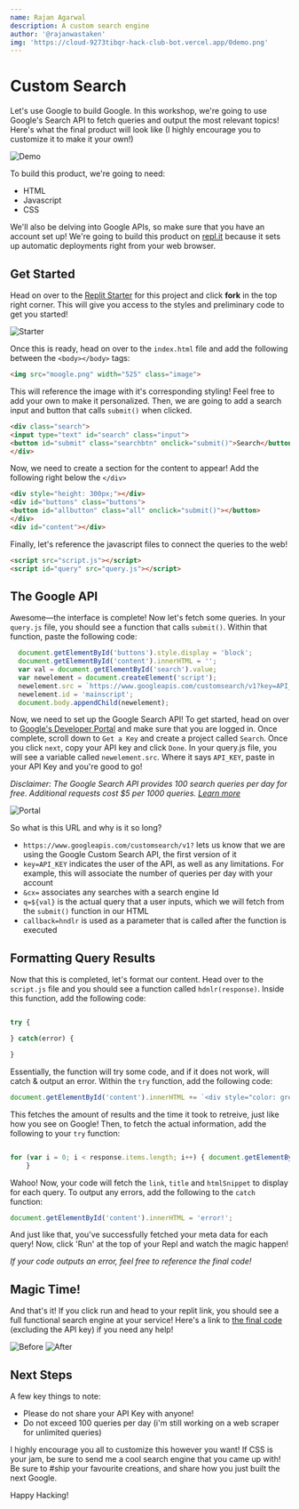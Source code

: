 ```yaml
---
name: Rajan Agarwal
description: A custom search engine 
author: '@rajanwastaken'
img: 'https://cloud-9273tibqr-hack-club-bot.vercel.app/0demo.png'
---
```


# Custom Search

Let's use Google to build Google. In this workshop, we're going to use Google's Search API to fetch queries and output the most relevant topics! Here's what the final product will look like (I highly encourage you to customize it to make it your own!)

![Demo](https://cloud-9273tibqr-hack-club-bot.vercel.app/0demo.png)

To build this product, we're going to need:
- HTML
- Javascript
- CSS

We'll also be delving into Google APIs, so make sure that you have an account set up! We're going to build this product on [repl.it](https://replit.com) because it sets up automatic deployments right from your web browser. 

## Get Started

Head on over to the [Replit Starter](https://replit.com/@rajnagrwl/search-starter) for this project and click **fork** in the top right corner. This will give you access to the styles and preliminary code to get you started!

![Starter](https://cloud-8wkzuz8vw-hack-club-bot.vercel.app/0image.png)

Once this is ready, head on over to the `index.html` file and add the following between the `<body></body>` tags:

```html
<img src="moogle.png" width="525" class="image">
```

This will reference the image with it's corresponding styling! Feel free to add your own to make it personalized. Then, we are going to add a search input and button that calls `submit()` when clicked. 


```html
<div class="search">
<input type="text" id="search" class="input">
<button id="submit" class="searchbtn" onclick="submit()">Search</button>
</div>
```

Now, we need to create a section for the content to appear! Add the following right below the `</div>`

```html
<div style="height: 300px;"></div>
<div id="buttons" class="buttons">
<button id="allbutton" class="all" onclick="submit()"></button>
</div>
<div id="content"></div>
```

Finally, let's reference the javascript files to connect the queries to the web!

```html
<script src="script.js"></script>
<script id="query" src="query.js"></script>
```

## The Google API

Awesome—the interface is complete! Now let's fetch some queries. In your `query.js` file, you should see a function that calls `submit()`. Within that function, paste the following code:

```javascript
  document.getElementById('buttons').style.display = 'block';
  document.getElementById('content').innerHTML = '';
  var val = document.getElementById('search').value;
  var newelement = document.createElement('script');
  newelement.src = `https://www.googleapis.com/customsearch/v1?key=API_KEY&cx=003606982592251140240:5xbiwoxb3m0&q=${val}&callback=hndlr`;
  newelement.id = 'mainscript';
  document.body.appendChild(newelement);

```

Now, we need to set up the Google Search API! To get started, head on over to [Google's Developer Portal](https://developers.google.com/custom-search/v1/overview) and make sure that you are logged in. Once complete, scroll down to `Get a Key` and create a project called `Search`. Once you click `next`, copy your API key and click `Done`. In your query.js file, you will see a variable called `newelement.src`. Where it says `API_KEY`, paste in your API Key and you're good to go!

*Disclaimer: The Google Search API provides 100 search queries per day for free. Additional requests cost $5 per 1000 queries. [Learn more](https://developers.google.com/custom-search/v1/introduction/?apix=true)*

![Portal](https://cloud-nnr7tnov2-hack-club-bot.vercel.app/0image.png)

So what is this URL and why is it so long?

- `https://www.googleapis.com/customsearch/v1?` lets us know that we are using the Google Custom Search API, the first version of it
- `key=API_KEY` indicates the user of the API, as well as any limitations. For example, this will associate the number of queries per day with your account
- `&cx=` associates any searches with a search engine Id
- `q=${val}` is the actual query that a user inputs, which we will fetch from the `submit()` function in our HTML
- `callback=hndlr` is used as a parameter that is called after the function is executed

## Formatting Query Results

Now that this is completed, let's format our content. Head over to the `script.js` file and you should see a function called `hdnlr(response)`. Inside this function, add the following code:

```javascript

try {

} catch(error) {

}

```

Essentially, the function will try some code, and if it does not work, will catch & output an error. Within the `try` function, add the following code:

```javascript
document.getElementById('content').innerHTML += `<div style="color: grey;">Holy Moly! About ${response.searchInformation.formattedTotalResults} results in ${response.searchInformation.formattedSearchTime} seconds!</div>`
```

This fetches the amount of results and the time it took to retreive, just like how you see on Google! Then, to fetch the actual information, add the following to your `try` function:

```javascript

for (var i = 0; i < response.items.length; i++) { document.getElementById('content').innerHTML += `<div style="align-items: center;"><br><a style="color: grey; font-size: 12px; text-decoration: none;" href=${response.items[i].link} target="_blank">${response.items[i].link}</a><a target="_blank" href=${response.items[i].link} style="text-decoration: none;"><h2 style="margin-top: 2px;">${response.items[i].title}</h2></a><div style="margin-top: -8px;">${response.items[i].htmlSnippet}</div></div>`;
    }

```

Wahoo! Now, your code will fetch the `link`, `title` and `htmlSnippet` to display for each query. To output any errors, add the following to the `catch` function:

```javascript
document.getElementById('content').innerHTML = 'error!';
```
And just like that, you've successfully fetched your meta data for each query! Now, click 'Run' at the top of your Repl and watch the magic happen!

*If your code outputs an error, feel free to reference the final code!*

## Magic Time!

And that's it! If you click run and head to your replit link, you should see a full functional search engine at your service! Here's a link to [the final code](https://replit.com/@rajnagrwl/search) (excluding the API key) if you need any help!

![Before](https://cloud-9ulwzpplp-hack-club-bot.vercel.app/0image.png)
![After](https://cloud-5flz3qyg1-hack-club-bot.vercel.app/0image.png)

## Next Steps

A few key things to note:
- Please do not share your API Key with anyone!
- Do not exceed 100 queries per day (i'm still working on a web scraper for unlimited queries)

I highly encourage you all to customize this however you want! If CSS is your jam, be sure to send me a cool search engine that you came up with! Be sure to #ship your favourite creations, and share how you just built the next Google.

Happy Hacking!
